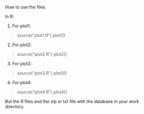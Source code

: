 How to use the files.

In R:

1) For plot1:
>source("plot1.R")
>plot1()

2) For plot2:
>source("plot2.R")
>plot2()

3) For plot3:
>source("plot3.R")
>plot3()

4) For plot4:
>source("plot4.R")
>plot4()

But the R files and the zip or txt file with the database in your work directory.


